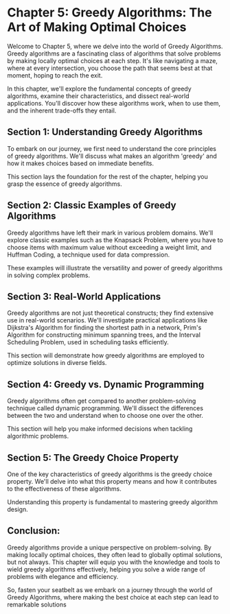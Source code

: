 # Chapter 5: Greedy Algorithms: The Art of Making Optimal Choices

Welcome to Chapter 5, where we delve into the world of Greedy Algorithms. Greedy algorithms are a fascinating class of algorithms that solve problems by making locally optimal choices at each step. It's like navigating a maze, where at every intersection, you choose the path that seems best at that moment, hoping to reach the exit.

In this chapter, we'll explore the fundamental concepts of greedy algorithms, examine their characteristics, and dissect real-world applications. You'll discover how these algorithms work, when to use them, and the inherent trade-offs they entail.

## Section 1: Understanding Greedy Algorithms
To embark on our journey, we first need to understand the core principles of greedy algorithms. We'll discuss what makes an algorithm 'greedy' and how it makes choices based on immediate benefits.

This section lays the foundation for the rest of the chapter, helping you grasp the essence of greedy algorithms.

## Section 2: Classic Examples of Greedy Algorithms
Greedy algorithms have left their mark in various problem domains. We'll explore classic examples such as the Knapsack Problem, where you have to choose items with maximum value without exceeding a weight limit, and Huffman Coding, a technique used for data compression.

These examples will illustrate the versatility and power of greedy algorithms in solving complex problems.

## Section 3: Real-World Applications
Greedy algorithms are not just theoretical constructs; they find extensive use in real-world scenarios. We'll investigate practical applications like Dijkstra's Algorithm for finding the shortest path in a network, Prim's Algorithm for constructing minimum spanning trees, and the Interval Scheduling Problem, used in scheduling tasks efficiently.

This section will demonstrate how greedy algorithms are employed to optimize solutions in diverse fields.

## Section 4: Greedy vs. Dynamic Programming
Greedy algorithms often get compared to another problem-solving technique called dynamic programming. We'll dissect the differences between the two and understand when to choose one over the other.

This section will help you make informed decisions when tackling algorithmic problems.

## Section 5: The Greedy Choice Property
One of the key characteristics of greedy algorithms is the greedy choice property. We'll delve into what this property means and how it contributes to the effectiveness of these algorithms.

Understanding this property is fundamental to mastering greedy algorithm design.

## Conclusion:
Greedy algorithms provide a unique perspective on problem-solving. By making locally optimal choices, they often lead to globally optimal solutions, but not always. This chapter will equip you with the knowledge and tools to wield greedy algorithms effectively, helping you solve a wide range of problems with elegance and efficiency.

So, fasten your seatbelt as we embark on a journey through the world of Greedy Algorithms, where making the best choice at each step can lead to remarkable solutions